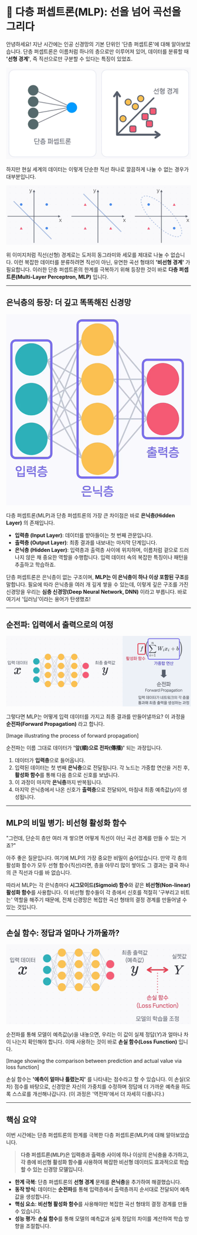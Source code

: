 # 🧠 다층 퍼셉트론(MLP): 선을 넘어 곡선을 그리다

안녕하세요! 지난 시간에는 인공 신경망의 기본 단위인 '단층 퍼셉트론'에 대해 알아보았습니다. 단층 퍼셉트론은 이름처럼 하나의 층으로만 이루어져 있어, 데이터를 분류할 때 **'선형 경계'**, 즉 직선으로만 구분할 수 있다는 특징이 있었죠.

![single-layer-perceptron-line](../images/single-layer-perceptron-line.png)

하지만 현실 세계의 데이터는 이렇게 단순한 직선 하나로 깔끔하게 나눌 수 없는 경우가 대부분입니다.

![example-multi-perceptron](../images/example-multi-perceptron.png)

위 이미지처럼 직선(선형) 경계로는 도저히 동그라미와 세모를 제대로 나눌 수 없습니다. 이런 복잡한 데이터를 분류하려면 직선이 아닌, 유연한 곡선 형태의 **'비선형 경계'** 가 필요합니다. 이러한 단층 퍼셉트론의 한계를 극복하기 위해 등장한 것이 바로 **다층 퍼셉트론(Multi-Layer Perceptron, MLP)** 입니다.

---

## 은닉층의 등장: 더 깊고 똑똑해진 신경망

![Multi-Layer Perceptron](<../images/Multi-Layer Perceptron.png>)

다층 퍼셉트론(MLP)과 단층 퍼셉트론의 가장 큰 차이점은 바로 **은닉층(Hidden Layer)** 의 존재입니다.

- **입력층 (Input Layer)**: 데이터를 받아들이는 첫 번째 관문입니다.
- **출력층 (Output Layer)**: 최종 결과를 내보내는 마지막 단계입니다.
- **은닉층 (Hidden Layer)**: 입력층과 출력층 사이에 위치하며, 이름처럼 겉으로 드러나지 않은 채 중요한 역할을 수행합니다. 입력 데이터 속의 복잡한 특징이나 패턴을 추출하고 학습하죠.

단층 퍼셉트론은 은닉층이 없는 구조이며, **MLP는 이 은닉층이 하나 이상 포함된 구조**를 말합니다. 필요에 따라 은닉층을 여러 개 깊게 쌓을 수 있는데, 이렇게 깊은 구조를 가진 신경망을 우리는 **심층 신경망(Deep Neural Network, DNN)** 이라고 부릅니다. 바로 여기서 '딥러닝'이라는 용어가 탄생했죠!

---

## 순전파: 입력에서 출력으로의 여정

![Forward Propagation](<../images/Forward Propagation.png>)

그렇다면 MLP는 어떻게 입력 데이터를 가지고 최종 결과를 만들어낼까요? 이 과정을 **순전파(Forward Propagation)** 라고 합니다.

[Image illustrating the process of forward propagation]

순전파는 이름 그대로 데이터가 **'앞(順)으로 전파(傳播)'** 되는 과정입니다.

1.  데이터가 **입력층**으로 들어옵니다.
2.  입력된 데이터는 첫 번째 **은닉층**으로 전달됩니다. 각 노드는 가중합 연산을 거친 후, **활성화 함수**를 통해 다음 층으로 신호를 보냅니다.
3.  이 과정이 마지막 **은닉층**까지 반복됩니다.
4.  마지막 은닉층에서 나온 신호가 **출력층**으로 전달되어, 마침내 최종 예측값($y$)이 생성됩니다.

---

## MLP의 비밀 병기: 비선형 활성화 함수

"그런데, 단순히 층만 여러 개 쌓으면 어떻게 직선이 아닌 곡선 경계를 만들 수 있는 거죠?"

아주 좋은 질문입니다. 여기에 MLP의 가장 중요한 비밀이 숨어있습니다. 만약 각 층의 활성화 함수가 모두 선형 함수(직선)라면, 층을 아무리 많이 쌓아도 그 결과는 결국 하나의 큰 직선과 다를 바 없습니다.

따라서 MLP는 각 은닉층마다 **시그모이드(Sigmoid) 함수**와 같은 **비선형(Non-linear) 활성화 함수**를 사용합니다. 이 비선형 함수들이 각 층에서 신호를 적절히 '구부리고 비트는' 역할을 해주기 때문에, 전체 신경망은 복잡한 곡선 형태의 결정 경계를 만들어낼 수 있는 것입니다.

---

## 손실 함수: 정답과 얼마나 가까울까?

![loss-function](../images/loss-function.png)

순전파를 통해 모델이 예측값($y$)을 내놓으면, 우리는 이 값이 실제 정답($Y$)과 얼마나 차이 나는지 확인해야 합니다. 이때 사용하는 것이 바로 **손실 함수(Loss Function)** 입니다.

[Image showing the comparison between prediction and actual value via loss function]

손실 함수는 **'예측이 얼마나 틀렸는지'** 를 나타내는 점수라고 할 수 있습니다. 이 손실(오차) 점수를 바탕으로, 신경망은 자신의 가중치를 수정하며 정답에 더 가까운 예측을 하도록 스스로를 개선해나갑니다. (이 과정은 '역전파'에서 더 자세히 다룹니다.)

---

## 핵심 요약

이번 시간에는 단층 퍼셉트론의 한계를 극복한 다층 퍼셉트론(MLP)에 대해 알아보았습니다.

> **다층 퍼셉트론(MLP)은 입력층과 출력층 사이에 하나 이상의 은닉층을 추가하고, 각 층에 비선형 활성화 함수를 사용하여 복잡한 비선형 데이터도 효과적으로 학습할 수 있는 신경망 모델입니다.**

- **한계 극복**: 단층 퍼셉트론의 **선형 경계** 문제를 **은닉층**을 추가하여 해결했습니다.
- **동작 방식**: 데이터는 **순전파**를 통해 입력층에서 출력층까지 순서대로 전달되어 예측값을 생성합니다.
- **핵심 요소**: **비선형 활성화 함수**를 사용해야만 복잡한 곡선 형태의 결정 경계를 만들 수 있습니다.
- **성능 평가**: **손실 함수**를 통해 모델의 예측값과 실제 정답의 차이를 계산하여 학습 방향을 조절합니다.
